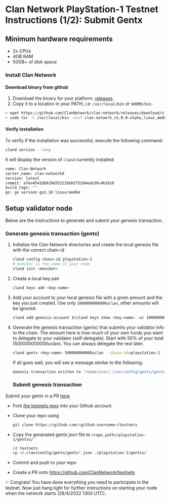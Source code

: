 # Clan Network PlayStation-1 Testnet Instructions (1/2): Submit Gentx

## Minimum hardware requirements

- 2x CPUs
- 4GB RAM
- 50GB+ of disk space

### Install Clan Network
#### Download binary from github

1. Download the binary for your platform: [releases](https://github.com/ClanNetwork/clan-network/releases/tag/v1.0.0-alpha).
2. Copy it to a location in your PATH, i.e: `/usr/local/bin` or `$HOME/bin`.

```sh
> wget https://github.com/ClanNetwork/clan-network/releases/download/v1.0.0-alpha/clan-network_v1.0.0-alpha_linux_amd64.tar.gz
> sudo tar -C /usr/local/bin -zxvf clan-network_v1.0.0-alpha_linux_amd64.tar.gz
```
#### Verify installation

To verify if the installation was successful, execute the following command:

```sh
cland version --long
```

It will display the version of `cland` currently installed:

```sh
name: Clan-Network
server_name: clan-networkd
version: latest
commit: a7ee4541dbb19e55221bbb575284eeb39c462610
build_tags: ""
go: go version go1.18 linux/amd64
```
## Setup validator node

Below are the instructions to generate and submit your genesis transaction.
### Generate genesis transaction (gentx)

1. Initialize the Clan Network directories and create the local genesis file with the correct
   chain-id

   ```sh
   cland config chain-id playstation-1
   # moniker is the name of your node
   cland init <moniker>
   ```

2. Create a local key pair

   ```sh
   cland keys add <key-name>
   ```

3. Add your account to your local genesis file with a given amount and the key you
   just created. Use only `1000000000000uclan`, other amounts will be ignored.

   ```sh
   cland add-genesis-account $(cland keys show <key-name> -a) 1000000000000uclan
   ```

4. Generate the genesis transaction (gentx) that submits your validator info to the chain.
   The amount here is how much of your own funds you want to delegate to your validator (self-delegate).
   Start with 50% of your total (500000000000uclan). You can always delegate the rest later.

   ```sh
   cland gentx <key-name> 500000000000uclan --chain-id=playstation-1
   ```

   If all goes well, you will see a message similar to the following:

   ```sh
   Genesis transaction written to "/home/user/.clan/config/gentx/gentx-******.json"
   ```
   ### Submit genesis transaction

Submit your gentx in a PR [here](https://github.com/ClanNetwork/testnets)

- Fork [the testnets repo](https://github.com/ClanNetwork/testnets) into your Github account

- Clone your repo using

  ```sh
  git clone https://github.com/<github-username>/testnets
  ```

- Copy the generated gentx json file to `<repo_path>/playstation-1/gentxs/`

  ```sh
  cd testnets
  cp ~/.clan/config/gentx/gentx*.json ./playstation-1/gentxs/
  ```

- Commit and push to your repo
- Create a PR onto https://github.com/ClanNetwork/testnets

✨ Congrats! You have done everything you need to participate in the testnet. Now just hang tight for further instructions on starting your node when the network starts (28/4/2022 1300 UTC).
